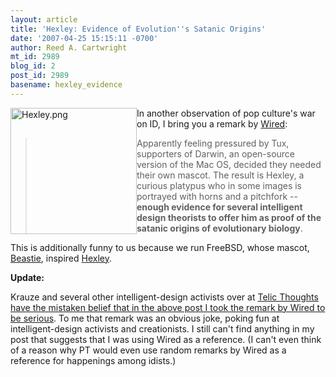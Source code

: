 ```yaml
---
layout: article
title: 'Hexley: Evidence of Evolution''s Satanic Origins'
date: '2007-04-25 15:15:11 -0700'
author: Reed A. Cartwright
mt_id: 2989
blog_id: 2
post_id: 2989
basename: hexley_evidence
---
```

<a href="http://en.wikipedia.org/wiki/Hexley"><img src="http://www.pandasthumb.org/archives/images/Hexley.png" alt="Hexley.png" width="202" height="202" style="float:left;" /></a>

In another observation of pop culture's war on ID, I bring you a remark by [Wired](http://www.wired.com/culture/design/multimedia/2007/04/gallery_mascots?slide=5&amp;slideView=5):

> Apparently feeling pressured by Tux, supporters of Darwin, an open-source version of the Mac OS, decided they needed their own mascot. The result is Hexley, a curious platypus who in some images is portrayed with horns and a pitchfork -- **enough evidence for several intelligent design theorists to offer him as proof of the satanic origins of evolutionary biology**.

This is additionally funny to us because we run FreeBSD, whose mascot, [Beastie](http://en.wikipedia.org/wiki/Beastie), inspired [Hexley](http://en.wikipedia.org/wiki/Hexley).

**Update:**

Krauze and several other intelligent-design activists over at [Telic Thoughts have the mistaken belief that in the above post I took the remark by Wired to be serious](http://telicthoughts.com/pandas-thumb-and-hexley-the-hoaxing-platypus/).  To me that remark was an obvious joke, poking fun at intelligent-design activists and creationists.  I still can't find anything in my post that suggests that I was using Wired as a reference.  (I can't even think of a reason why PT would even use random remarks by Wired as a reference for happenings among idists.)
